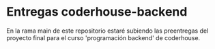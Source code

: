 # Entregas coderhouse-backend
En la rama main de este repositorio estaré subiendo las preentregas del proyecto final para el curso 'programación backend' de coderhouse.
